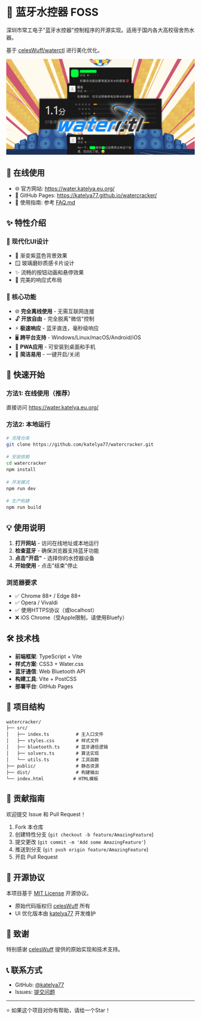 # 🛀 蓝牙水控器 FOSS

深圳市常工电子"蓝牙水控器"控制程序的开源实现。适用于国内各大高校宿舍热水器。

基于 [celesWuff/waterctl](https://github.com/celesWuff/waterctl) 进行美化优化。

![waterctl](waterctl.jpg)

## 🌟 在线使用

- 🌐 官方网站: <https://water.katelya.eu.org/>
- 🚀 GitHub Pages: <https://katelya77.github.io/watercracker/>
- 📖 使用指南: 参考 [FAQ.md](FAQ.md)

## ✨ 特性介绍

### 🎨 现代化UI设计

- 💎 渐变紫蓝色背景效果
- 🪟 玻璃磨砂质感卡片设计
- ✨ 流畅的按钮动画和悬停效果
- 📱 完美的响应式布局

### 🔧 核心功能

- 🌐 **完全离线使用** - 无需互联网连接
- 🔓 **开放自由** - 完全脱离"微信"控制
- ⚡ **极速响应** - 蓝牙直连，毫秒级响应
- 🖥️ **跨平台支持** - Windows/Linux/macOS/Android/iOS
- 💾 **PWA应用** - 可安装到桌面和手机
- 🎯 **简洁易用** - 一键开启/关闭

## 🚀 快速开始

### 方法1: 在线使用（推荐）

直接访问 <https://water.katelya.eu.org/>

### 方法2: 本地运行

```bash
# 克隆仓库
git clone https://github.com/katelya77/watercracker.git

# 安装依赖
cd watercracker
npm install

# 开发模式
npm run dev

# 生产构建
npm run build
```

## 💡 使用说明

1. **打开网站** - 访问在线地址或本地运行
2. **检查蓝牙** - 确保浏览器支持蓝牙功能
3. **点击"开启"** - 选择你的水控器设备
4. **开始使用** - 点击"结束"停止

### 浏览器要求

- ✅ Chrome 88+ / Edge 88+
- ✅ Opera / Vivaldi
- ✅ 使用HTTPS协议（或localhost）
- ❌ iOS Chrome（受Apple限制，请使用Bluefy）

## 🛠️ 技术栈

- **前端框架**: TypeScript + Vite
- **样式方案**: CSS3 + Water.css
- **蓝牙通信**: Web Bluetooth API
- **构建工具**: Vite + PostCSS
- **部署平台**: GitHub Pages

## 📂 项目结构

```text
watercracker/
├── src/
│   ├── index.ts          # 主入口文件
│   ├── styles.css        # 样式文件
│   ├── bluetooth.ts      # 蓝牙通信逻辑
│   ├── solvers.ts        # 算法实现
│   └── utils.ts          # 工具函数
├── public/               # 静态资源
├── dist/                 # 构建输出
└── index.html           # HTML模板
```

## 🤝 贡献指南

欢迎提交 Issue 和 Pull Request！

1. Fork 本仓库
2. 创建特性分支 (`git checkout -b feature/AmazingFeature`)
3. 提交更改 (`git commit -m 'Add some AmazingFeature'`)
4. 推送到分支 (`git push origin feature/AmazingFeature`)
5. 开启 Pull Request

## 📜 开源协议

本项目基于 [MIT License](LICENSE) 开源协议。

- 原始代码版权归 [celesWuff](https://github.com/celesWuff) 所有
- UI 优化版本由 [katelya77](https://github.com/katelya77) 开发维护

## 🙏 致谢

特别感谢 [celesWuff](https://github.com/celesWuff) 提供的原始实现和技术支持。

## 📞 联系方式

- GitHub: [@katelya77](https://github.com/katelya77)
- Issues: [提交问题](https://github.com/katelya77/watercracker/issues)

---

⭐ 如果这个项目对你有帮助，请给一个Star！
